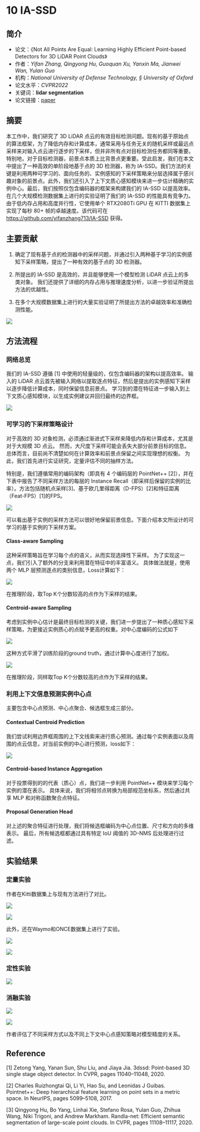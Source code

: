 # 10 IA-SSD





<!--more-->

## 简介

-   论文：《Not All Points Are Equal: Learning Highly Efficient Point-based Detectors for 3D LiDAR Point Clouds》
-   作者：_Yifan Zhang, Qingyong Hu, Guoquan Xu, Yanxin Ma, Jianwei Wan, Yulan Guo_
-   机构：_National University of Defense Technology, § University of Oxford_
-   论文水平：_CVPR2022_
-   关键词：**lidar segmentation**
-   论文链接：[paper](https://arxiv.org/pdf/2203.11139v1.pdf) 

## 摘要

本工作中，我们研究了 3D LiDAR 点云的有效目标检测问题。现有的基于原始点的算法框架，为了降低内存和计算成本，通常采用与任务无关的随机采样或最远点采样来对输入点云进行逐步的下采样，但并非所有点对目标检测任务都同等重要。特别地，对于目标检测器，前景点本质上比背景点更重要。受此启发，我们在本文中提出了一种高效的单阶段地基于点的 3D 检测器，称为 IA-SSD。我们方法的关键是利用两种可学习的、面向任务的、实例感知的下采样策略来分层选择属于感兴趣对象的前景点。此外，我们还引入了上下文质心感知模块来进一步估计精确的实例中心。最后，我们按照仅包含编码器的框架来构建我们的 IA-SSD 以提高效率。在几个大规模检测数据集上进行的实验证明了我们的 IA-SSD 的性能具有竞争力。由于低内存占用和高度并行性，它使用单个 RTX2080Ti GPU 在 KITTI 数据集上实现了每秒 80+ 帧的卓越速度。该代码可在 https://github.com/yifanzhang713/IA-SSD 获得。


## 主要贡献

1.  确定了现有基于点的检测器中的采样问题，并通过引入两种基于学习的实例感知下采样策略，提出了一种有效的基于点的 3D 检测器。
    
2.  所提出的 IA-SSD 是高效的，并且能够使用一个模型检测 LiDAR 点云上的多类对象。 我们还提供了详细的内存占用与推理速度分析，以进一步验证所提出方法的优越性。
    
3.  在多个大规模数据集上进行的大量实验证明了所提出方法的卓越效率和准确检测性能。

![](https://pictures-1309138036.cos.ap-nanjing.myqcloud.com/img/1.jpg)

## 方法流程

### 网络总览

我们的 IA-SSD 遵循 [1] 中使用的轻量级的，仅包含编码器的架构以提高效率。 输入的 LiDAR 点云首先被输入网络以提取逐点特征，然后是提出的实例感知下采样以逐步降低计算成本，同时保留信息前景点。 学习到的潜在特征进一步输入到上下文质心感知模块，以生成实例建议并回归最终的边界框。

![](https://pictures-1309138036.cos.ap-nanjing.myqcloud.com/img/Snipaste_2022-03-26_14-31-59.jpg)

### 可学习的下采样策略设计

对于高效的 3D 对象检测，必须通过渐进式下采样来降低内存和计算成本，尤其是对于大规模 3D 点云。 然而，大尺度下采样可能会丢失大部分前景目标的信息。 总体而言，目前尚不清楚如何在计算效率和前景点保留之间实现理想的权衡。 为此，我们首先进行实证研究，定量评估不同的抽样方法。

特别是，我们遵循常用的编码架构（即具有 4 个编码层的 PointNet++ [2]），并在下表中报告了不同采样方法的每层的 Instance Recall（即采样后保留的实例的比率）。方法包括随机点采样[3]、基于欧几里得距离（D-FPS）[2]和特征距离（Feat-FPS）[1]的FPS。

![](https://pictures-1309138036.cos.ap-nanjing.myqcloud.com/img/Snipaste_2022-03-26_14-33-02.jpg)

可以看出基于实例的采样方法可以很好地保留前景信息。下面介绍本文所设计的可学习的基于实例的下采样方案。

#### Class-aware Sampling

这种采样策略旨在学习每个点的语义，从而实现选择性下采样。 为了实现这一点，我们引入了额外的分支来利用潜在特征中的丰富语义。 具体做法就是，使用两个 MLP 层预测逐点的类别信息，Loss计算如下：

![](https://pictures-1309138036.cos.ap-nanjing.myqcloud.com/img/Snipaste_2022-03-26_14-32-14.jpg)

在推理阶段，取Top K个分数较高的点作为下采样的结果。

#### Centroid-aware Sampling

考虑到实例中心估计是最终目标检测的关键，我们进一步提出了一种质心感知下采样策略，为更接近实例质心的点赋予更高的权重。对中心度编码的公式如下

![](https://pictures-1309138036.cos.ap-nanjing.myqcloud.com/img/Snipaste_2022-03-26_14-32-44.jpg)

这种方式平滑了训练阶段的ground truth，通过计算中心度进行了加权。

![](https://pictures-1309138036.cos.ap-nanjing.myqcloud.com/img/Snipaste_2022-03-26_14-32-26.jpg)

在推理阶段，同样取Top K个分数较高的点作为下采样的结果。

### 利用上下文信息预测实例中心点

主要包含中心点预测、中心点聚合、候选框生成三部分。

#### Contextual Centroid Prediction

我们尝试利用边界框周围的上下文线索来进行质心预测。通过每个实例表面以及周围的点云信息，对当前实例的中心进行预测，loss如下：

![](https://pictures-1309138036.cos.ap-nanjing.myqcloud.com/img/Snipaste_2022-03-26_15-04-14.jpg)

#### Centroid-based Instance Aggregation

对于投票得到的的代表（质心）点，我们进一步利用 PointNet++ 模块来学习每个实例的潜在表示。 具体来说，我们将相邻点转换为局部规范坐标系，然后通过共享 MLP 和对称函数聚合点特征。

#### Proposal Generation Head

对上述的聚合特征进行处理，我们将候选框编码为中心点位置、尺寸和方向的多维表示。 最后，所有候选框都通过具有特定 IoU 阈值的 3D-NMS 后处理进行过滤。

## 实验结果

### 定量实验

作者在Kitti数据集上与现有方法进行了对比。

![](https://pictures-1309138036.cos.ap-nanjing.myqcloud.com/img/Snipaste_2022-03-26_14-33-33.jpg)

![](https://pictures-1309138036.cos.ap-nanjing.myqcloud.com/img/Snipaste_2022-03-26_14-34-02.jpg)

此外，还在Waymo和ONCE数据集上进行了实验。

![](https://pictures-1309138036.cos.ap-nanjing.myqcloud.com/img/Snipaste_2022-03-26_14-34-13.jpg)

![](https://pictures-1309138036.cos.ap-nanjing.myqcloud.com/img/Snipaste_2022-03-26_14-34-13.jpg)

### 定性实验

![](https://pictures-1309138036.cos.ap-nanjing.myqcloud.com/img/Snipaste_2022-03-26_14-34-32.jpg)

### 消融实验

![](https://pictures-1309138036.cos.ap-nanjing.myqcloud.com/img/Snipaste_2022-03-26_14-34-46.jpg)

![](https://pictures-1309138036.cos.ap-nanjing.myqcloud.com/img/Snipaste_2022-03-26_14-34-46.jpg)

作者评估了不同采样方式以及不同上下文中心点感知策略对模型精度的关系。

## Reference

[1] Zetong Yang, Yanan Sun, Shu Liu, and Jiaya Jia. 3dssd: Point-based 3D single stage object detector. In CVPR, pages 11040–11048, 2020.

[2] Charles Ruizhongtai Qi, Li Yi, Hao Su, and Leonidas J Guibas. Pointnet++: Deep hierarchical feature learning on point sets in a metric space. In NeurIPS, pages 5099–5108, 2017.

[3] Qingyong Hu, Bo Yang, Linhai Xie, Stefano Rosa, Yulan Guo, Zhihua Wang, Niki Trigoni, and Andrew Markham. Randla-net: Efficient semantic segmentation of large-scale point clouds. In CVPR, pages 11108–11117, 2020.
